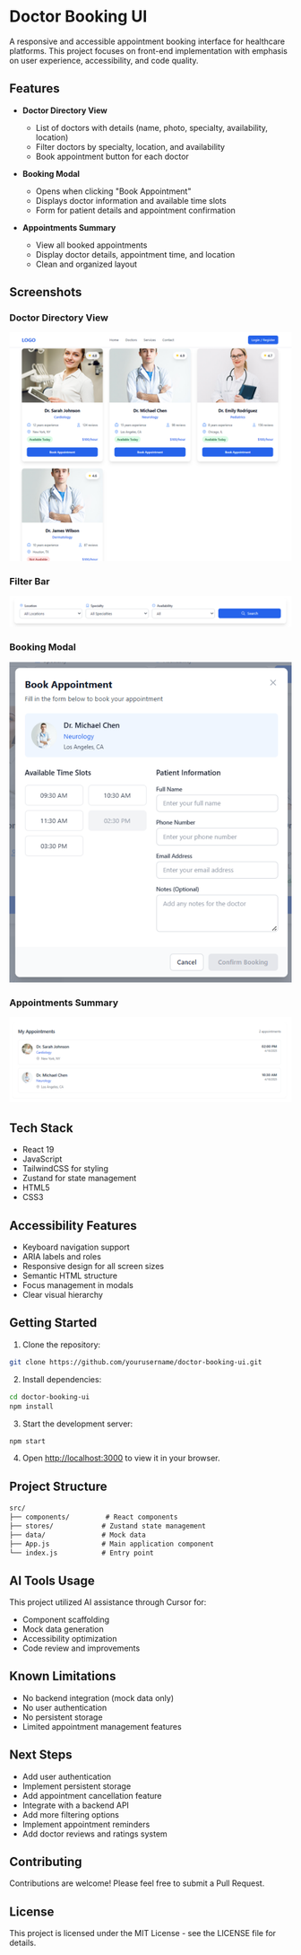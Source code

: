 # Doctor Booking UI

A responsive and accessible appointment booking interface for healthcare platforms. This project focuses on front-end implementation with emphasis on user experience, accessibility, and code quality.

## Features

- **Doctor Directory View**
  - List of doctors with details (name, photo, specialty, availability, location)
  - Filter doctors by specialty, location, and availability
  - Book appointment button for each doctor

- **Booking Modal**
  - Opens when clicking "Book Appointment"
  - Displays doctor information and available time slots
  - Form for patient details and appointment confirmation

- **Appointments Summary**
  - View all booked appointments
  - Display doctor details, appointment time, and location
  - Clean and organized layout

## Screenshots

### Doctor Directory View
![Doctor Directory View](./screenshots/doctor-directory.png)

### Filter Bar
![Filter Bar](./screenshots/filter-bar.png)

### Booking Modal
![Booking Modal](./screenshots/booking-modal.png)

### Appointments Summary
![Appointments Summary](./screenshots/appointments-summary.png)

## Tech Stack

- React 19
- JavaScript
- TailwindCSS for styling
- Zustand for state management
- HTML5
- CSS3

## Accessibility Features

- Keyboard navigation support
- ARIA labels and roles
- Responsive design for all screen sizes
- Semantic HTML structure
- Focus management in modals
- Clear visual hierarchy

## Getting Started

1. Clone the repository:
```bash
git clone https://github.com/yourusername/doctor-booking-ui.git
```

2. Install dependencies:
```bash
cd doctor-booking-ui
npm install
```

3. Start the development server:
```bash
npm start
```

4. Open [http://localhost:3000](http://localhost:3000) to view it in your browser.

## Project Structure

```
src/
├── components/         # React components
├── stores/            # Zustand state management
├── data/              # Mock data
├── App.js             # Main application component
└── index.js           # Entry point
```

## AI Tools Usage

This project utilized AI assistance through Cursor for:
- Component scaffolding
- Mock data generation
- Accessibility optimization
- Code review and improvements

## Known Limitations

- No backend integration (mock data only)
- No user authentication
- No persistent storage
- Limited appointment management features

## Next Steps

- Add user authentication
- Implement persistent storage
- Add appointment cancellation feature
- Integrate with a backend API
- Add more filtering options
- Implement appointment reminders
- Add doctor reviews and ratings system

## Contributing

Contributions are welcome! Please feel free to submit a Pull Request.

## License

This project is licensed under the MIT License - see the LICENSE file for details.
